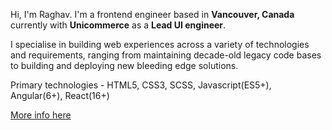 Hi, I'm Raghav. I'm a frontend engineer based in **Vancouver, Canada** currently with **Unicommerce** as a **Lead UI engineer**. 

I specialise in building web experiences across a variety of technologies and requirements, ranging from maintaining decade-old legacy code bases to building and deploying new bleeding edge solutions. 

Primary technologies - HTML5, CSS3, SCSS, Javascript(ES5+), Angular(6+), React(16+)

[More info here](https://raghavkanwal.dev)
